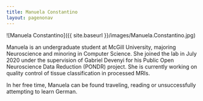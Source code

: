 ```yaml
---
title: Manuela Constantino
layout: pagenonav
---
```

![Manuela Constantino]({{ site.baseurl }}/images/Manuela.Constantino.jpg)

Manuela is an undergraduate student at McGill University, majoring Neuroscience and minoring in 
Computer Science. She joined the lab in July 2020 under the supervision of Gabriel Devenyi for 
his Public Open Neuroscience Data Reduction (PONDR) project. She is currently working on quality 
control of tissue classification in processed MRIs. 

In her free time, Manuela can be found traveling, reading or unsuccessfully attempting to learn German.
